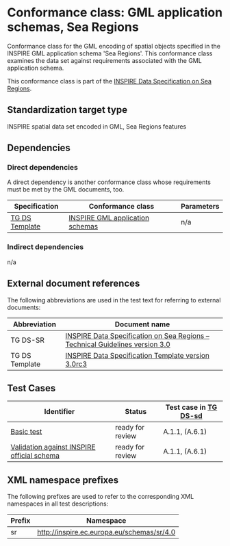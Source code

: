 # Conformance class: GML application schemas, Sea Regions

Conformance class for the GML encoding of spatial objects specified in the INSPIRE GML application schema 'Sea Regions'. This conformance class examines the data set against requirements associated with the GML application schema.

This conformance class is part of the [INSPIRE Data Specification on Sea Regions](../README.md).

## Standardization target type

INSPIRE spatial data set encoded in GML, Sea Regions features

## Dependencies

### Direct dependencies

A direct dependency is another conformance class whose requirements must be met by the GML documents, too.

| Specification | Conformance class | Parameters | 
| ------------- | ----------------- | ---------- |
| [TG DS Template](#ref_TG_DS_tmpl) | [INSPIRE GML application schemas](http://inspire.ec.europa.eu/id/ats/data/3.0rc3/schemas) | n/a |

### Indirect dependencies

n/a
 
## External document references

The following abbreviations are used in the test text for referring to external documents:

Abbreviation                     | Document name
-------------------------------- | --------------------------------------------------
TG DS-SR <a name="ref_TG_DS_SR"></a>   | [INSPIRE Data Specification on Sea Regions – Technical Guidelines version 3.0](https://inspire.ec.europa.eu/documents/Data_Specifications/INSPIRE_DataSpecification_SR_v3.0.pdf)
TG DS Template <a name="ref_TG_DS_tmpl"></a>   | [INSPIRE Data Specification Template version 3.0rc3](http://inspire.jrc.ec.europa.eu/documents/Data_Specifications/INSPIRE_DataSpecification_Template_v3.0rc3.pdf)

## Test Cases

| Identifier                                                        | Status   | Test case in [TG DS-sd](#ref_TG_DS_SR)  |
| ----------------------------------------------------------------- | -------- | ------------ |
| [Basic test](./basic.md)  | ready for review  | A.1.1, (A.6.1)  |
| [Validation against INSPIRE official schema](./official-schema-validation.md)  | ready for review  | A.1.1, (A.6.1)  |

## XML namespace prefixes <a name="namespaces"></a>

The following prefixes are used to refer to the corresponding XML namespaces in all test descriptions:

Prefix         | Namespace
-------------- | -------------------------------------------------
sr             | http://inspire.ec.europa.eu/schemas/sr/4.0
